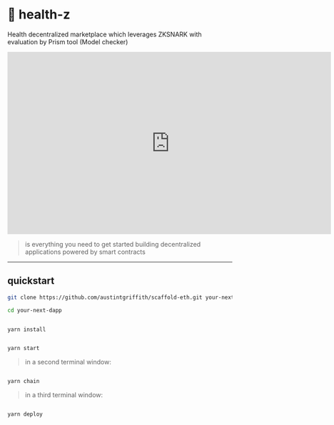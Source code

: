 #  :hospital:  health-z
Health decentralized marketplace which leverages ZKSNARK with evaluation by Prism tool (Model checker)

<iframe width="725" height="409" src="https://www.youtube.com/embed/C5dzrJaPglc" title="YouTube video player" frameborder="0" allow="accelerometer; autoplay; clipboard-write; encrypted-media; gyroscope; picture-in-picture" allowfullscreen></iframe>

> is everything you need to get started building decentralized applications powered by smart contracts

---

## quickstart

```bash
git clone https://github.com/austintgriffith/scaffold-eth.git your-next-dapp

cd your-next-dapp
```

```bash

yarn install

```

```bash

yarn start

```

> in a second terminal window:

```bash

yarn chain

```

> in a third terminal window:

```bash

yarn deploy

```
